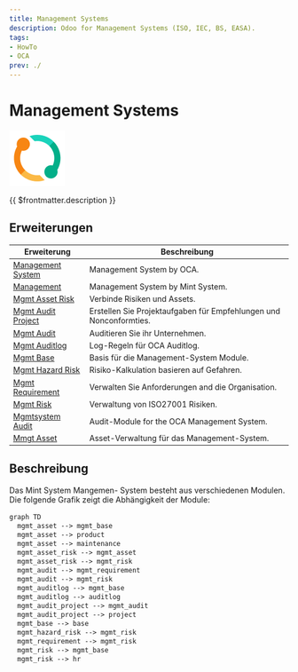 ```yaml
---
title: Management Systems
description: Odoo for Management Systems (ISO, IEC, BS, EASA).
tags:
- HowTo
- OCA
prev: ./
---
```

# Management Systems
![icons_odoo_sale_subscription](attachments/icons_odoo_sale_subscription.png)

{{ $frontmatter.description }}

## Erweiterungen

| Erweiterung                                     | Beschreibung                                                       |
| ----------------------------------------------- | ------------------------------------------------------------------ |
| [Management System](Mgmtsystem.md)              | Management System by OCA.                                          |
| [Management](mgmt.md)                           | Management System by Mint System.                                  |
| [Mgmt Asset Risk](Mgmt%20Asset%20Risk.md)       | Verbinde Risiken und Assets.                                       |
| [Mgmt Audit Project](Mgmt%20Audit%20Project.md) | Erstellen Sie Projektaufgaben für Empfehlungen und Nonconformties. |
| [Mgmt Audit](Mgmt%20Audit.md)                   | Auditieren Sie ihr Unternehmen.                                    |
| [Mgmt Auditlog](Mgmt%20Auditlog.md)             | Log-Regeln für OCA Auditlog.                                       |
| [Mgmt Base](Mgmt%20Base.md)                     | Basis für die Management-System Module.                            |
| [Mgmt Hazard Risk](Mgmt%20Hazard%20Risk.md)     | Risiko-Kalkulation basieren auf Gefahren.                          |
| [Mgmt Requirement](Mgmt%20Requirement.md)       | Verwalten Sie Anforderungen and die Organisation.                  |
| [Mgmt Risk](Mgmt%20Risk.md)                     | Verwaltung von ISO27001 Risiken.                                   |
| [Mgmtsystem Audit](Mgmtsystem%20Audit.md)       | Audit-Module for the OCA Management System.                        |
| [Mmgt Asset](Mmgt%20Asset.md)                   | Asset-Verwaltung für das Management-System.                        |

## Beschreibung

Das Mint System Mangemen- System besteht aus verschiedenen Modulen. Die folgende Grafik zeigt die Abhängigkeit der Module:

```mermaid
graph TD
  mgmt_asset --> mgmt_base
  mgmt_asset --> product
  mgmt_asset --> maintenance
  mgmt_asset_risk --> mgmt_asset
  mgmt_asset_risk --> mgmt_risk
  mgmt_audit --> mgmt_requirement
  mgmt_audit --> mgmt_risk
  mgmt_auditlog --> mgmt_base
  mgmt_auditlog --> auditlog
  mgmt_audit_project --> mgmt_audit
  mgmt_audit_project --> project
  mgmt_base --> base
  mgmt_hazard_risk --> mgmt_risk
  mgmt_requirement --> mgmt_risk
  mgmt_risk --> mgmt_base
  mgmt_risk --> hr
```
